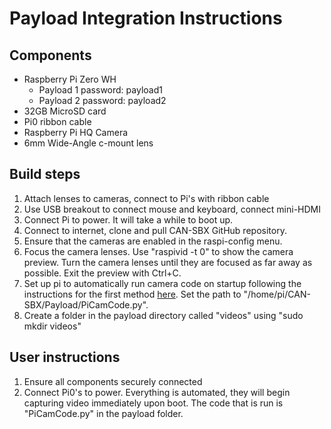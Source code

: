 # Payload Integration Instructions
## Components 
* Raspberry Pi Zero WH
  * Payload 1 password: payload1
  * Payload 2 password: payload2
* 32GB MicroSD card
* Pi0 ribbon cable
* Raspberry Pi HQ Camera
* 6mm Wide-Angle c-mount lens

## Build steps
1. Attach lenses to cameras, connect to Pi's with ribbon cable
2. Use USB breakout to connect mouse and keyboard, connect mini-HDMI
3. Connect Pi to power. It will take a while to boot up.
4. Connect to internet, clone and pull CAN-SBX GitHub repository.
5. Ensure that the cameras are enabled in the raspi-config menu.
6. Focus the camera lenses. Use "raspivid -t 0" to show the camera preview. Turn the camera lenses until they are focused as far away as possible. Exit the preview with Ctrl+C.
7. Set up pi to automatically run camera code on startup following the instructions for the first method [here](https://www.dexterindustries.com/howto/run-a-program-on-your-raspberry-pi-at-startup/).
Set the path to "/home/pi/CAN-SBX/Payload/PiCamCode.py".
8. Create a folder in the payload directory called "videos" using "sudo mkdir videos"

## User instructions
1. Ensure all components securely connected
2. Connect Pi0's to power. Everything is automated, they will begin capturing video immediately upon boot. The code that is run is "PiCamCode.py" in the payload folder.
